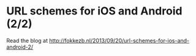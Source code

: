 # URL schemes for iOS and Android (2/2)

Read the blog at  http://fokkezb.nl/2013/09/20/url-schemes-for-ios-and-android-2/